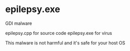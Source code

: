 # epilepsy.exe

GDI malware

epilepsy.cpp for source code epilepsy.exe for virus

This malware is not harmful and it's safe for your host OS

